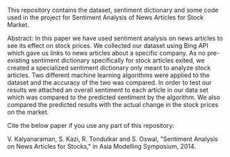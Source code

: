 This repository contains the dataset, sentiment dictionary and some code used in the project for Sentiment Analysis of News Articles for Stock Market.

Abstract:
  In this paper we have used sentiment analysis on news articles to see its effect on stock prices. We collected our dataset using Bing API which gave us links to news articles about a specific company. As no pre-existing sentiment dictionary specifically for stock articles exited, we created a specialized sentiment dictionary only meant to analyze stock articles. Two different machine learning algorithms were applied to the dataset and the accuracy of the two was compared. In order to test our results we attached an overall sentiment to each article in our data set which was compared to the predicted sentiment by the algorithm. We also compared the predicted results with the actual change in the stock prices on the market.



Cite the below paper if you use any part of this repository:

V. Kalyanaraman, S. Kazi, R. Tondulkar and S. Oswal, "Sentiment Analysis on News Articles for Stocks," in Asia Modelling Symposium, 2014.